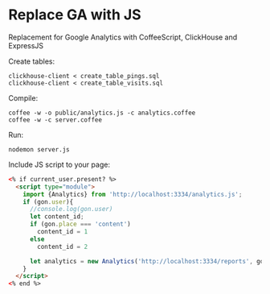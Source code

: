 # Replace GA with JS

Replacement for Google Analytics with CoffeeScript, ClickHouse and ExpressJS

Create tables:

    clickhouse-client < create_table_pings.sql
    clickhouse-client < create_table_visits.sql

Compile:

    coffee -w -o public/analytics.js -c analytics.coffee
    coffee -w -c server.coffee

Run:

    nodemon server.js

Include JS script to your page:

```html
<% if current_user.present? %>
  <script type="module">
    import {Analytics} from 'http://localhost:3334/analytics.js';
    if (gon.user){
      //console.log(gon.user)
      let content_id;
      if (gon.place === 'content')
        content_id = 1
      else
        content_id = 2

      let analytics = new Analytics('http://localhost:3334/reports', gon.user.id, content_id)
    }
  </script>
<% end %>
```
